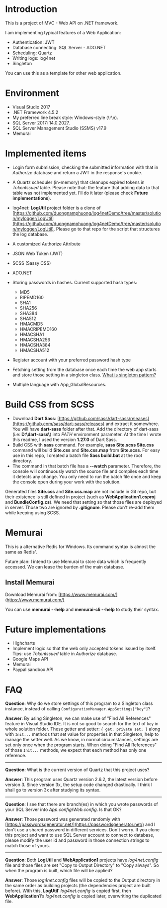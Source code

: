 ﻿# Introduction

This is a project of MVC - Web API on .NET framework.

I am implementing typical features of a Web Application:

* Authentication: JWT
* Database connecting: SQL Server - ADO.NET
* Scheduling: Quartz
* Writing logs: log4net
* Singleton

You can use this as a template for other web application.

# Environment

* Visual Studio 2017
* .NET Framework 4.5.2
* My preferred line break style: Windows-style (\r\n).
* SQL Server 2017: 14.0.2027.
* SQL Server Management Studio (SSMS) v17.9
* Memurai

# Implemented items

* Login form submission, checking the submitted information with that in *Authorize* database and return a JWT in the response's cookie.
* A Quartz scheduler (in-memory) that cleanups expired tokens in *TokenIssued* table. Please note that: the feature that adding data to that table was not implemented yet. I'll do it later (please check **Future implementations**).
* log4net: **LogUtil** project folder is a clone of [https://github.com/duongnamphuong/log4netDemo/tree/master/solution/mylogger/LogUtil](https://github.com/duongnamphuong/log4netDemo/tree/master/solution/mylogger/LogUtil). Please go to that repo for the script that structures the log database.
* A customized Authorize Attribute
* JSON Web Token (JWT)
* SCSS (Sassy CSS)
* ADO.NET
* Storing passwords in hashes. Current supported hash types:
  * MD5
  * RIPEMD160
  * SHA1
  * SHA256
  * SHA384
  * SHA512
  * HMACMD5
  * HMACRIPEMD160
  * HMACSHA1
  * HMACSHA256
  * HMACSHA384
  * HMACSHA512

* Register account with your preferred password hash type
* Fetching setting from the database once each time the web app starts and store those setting in a singleton class. [What is singleton pattern?](https://en.wikipedia.org/wiki/Singleton_pattern)
* Multiple language with App_GlobalResources.

# Build CSS from SCSS

* Download **Dart Sass**: [https://github.com/sass/dart-sass/releases](https://github.com/sass/dart-sass/releases) and extract it somewhere. You will have **dart-sass** folder after that. Add the directory of dart-sass (i.e: **D:&#92;dart-sass&#92;**&#41; into *PATH* environment parameter. At the time I wrote this readme, I used the version **1.27.0** of Dart Sass.
* Build CSS with **sass** command. For example, **sass Site.scss Site.css** command will build **Site.css** and **Site.css.map** from **Site.scss**. For easy use in this repo, I created a batch file **Sass build.bat** at the root directory.
* The command in that batch file has a **--watch** parameter. Therefore, the console will continuously watch the source file and compiles each time it detects any change. You only need to run the batch file once and keep the console open during your work with the solution.

Generated files **Site.css** and **Site.css.map** are not include in Git repo, but their existence is still defined in project (such as **WebApplication1.csproj** and **BundleConfig.cs**). We need that setting so that those files are deployed in server. Those two are ignored by **.gitignore**. Please don't re-add them while keeping using SCSS.

# Memurai

This is a alternative Redis for Windows. Its command syntax is almost the same as Redis'.

Future plan: I intend to use Memurai to store data which is frequently accessed. We can lease the burden of the main database.

## Install Memurai

Download Memurai from: [https://www.memurai.com/](https://www.memurai.com/)

You can use **memurai --help** and **memurai-cli --help** to study their syntax.

# Future implementations

* Highcharts
* Implement logic so that the web only accepted tokens issued by itself. Tips: use *TokenIssued* table in *Authorize* database.
* Google Maps API
* Memurai
* Paypal sandbox API

# FAQ

**Question**: Why do we store settings of this program to a Singleton class instance, instead of calling `ConfigurationManager.AppSettings["key"]`?

**Answer**:  By using Singleton, we can make use of "Find All References" feature in Visual Studio IDE. It is not so good to search for the text of `key` in whole solution folder.
These getter and setter: `{ get; private set; }` along with `Init...` methods that set value for properties in that Singleton, help to manage the setter well. As we know, in normal circumstances, settings are set only once when the program starts. When doing "Find All References" of those `Init...` methods, we expect that each method has only one reference.

---

**Question**: What is the current version of Quartz that this project uses?

**Answer**: This program uses Quartz version 2.6.2, the latest version before version 3. Since version 3x, the setup code changed drastically. I think I shall go to version 3x after studying its syntax.

---

**Question**: I see that there are branch(es) in which you wrote passwords of your SQL Server into *App.config*/*Web.config*. Is that OK?

**Answer**: Those password was generated randomly with [https://passwordsgenerator.net/](https://passwordsgenerator.net/) and I don't use a shared password in different services. Don't worry. If you clone this project and want to use SQL Server account to connect to database, please modify the user id and password in those connection strings to match those of yours.

---

**Question**: Both **LogUtil** and **WebApplication1** projects have *log4net.config* file and those files are set "Copy to Output Directory" to "Copy always". So when the program is built, which file will be applied?

**Answer**: Those *log4net.config* files will be copied to the Output directory in the same order as building projects (the dependencies project are built before). With this, **LogUtil**' *log4net.config* is copied first, then **WebApplication1**'s *log4net.config* is copied later, overwriting the duplicated file.
